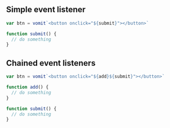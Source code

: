 ## Simple event listener

```js
var btn = vomit`<button onclick="${submit}"></button>`

function submit() {
  // do something
}
```

## Chained event listeners

```js
var btn = vomit`<button onclick="${add}${submit}"></button>`

function add() {
  // do something
}

function submit() {
  // do something
}
```
